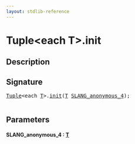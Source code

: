 ```yaml
---
layout: stdlib-reference
---
```


# Tuple\<each T\>\.init

## Description





## Signature 

<pre>
<a href="index.html" class="code_type">Tuple</a>&lt;<span class="code_keyword">each</span> <a href="index.html#typeparam-T" class="code_type">T</a>&gt;.<a href="init.html">init</a>(<a href="index.html#typeparam-T" class="code_type">T</a> <a href="init.html#decl-SLANG_anonymous_4" class="code_param">SLANG_anonymous_4</a>);

</pre>

## Parameters

####  <a id="decl-SLANG_anonymous_4"></a>SLANG\_anonymous\_4  : [T](index.html#typeparam-T)

